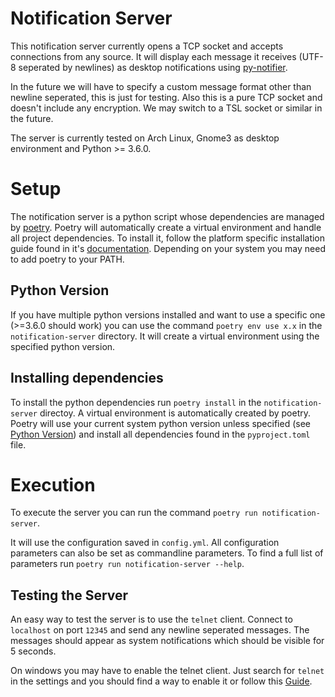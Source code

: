 # Notification Server

This notification server currently opens a TCP socket and accepts connections from any source. It will display each message it receives (UTF-8 seperated by newlines) as desktop notifications using [py-notifier](https://github.com/YuriyLisovskiy/pynotifier).

In the future we will have to specify a custom message format other than newline seperated, this is just for testing. Also this is a pure TCP socket and doesn't include any encryption. We may switch to a TSL socket or similar in the future.

The server is currently tested on Arch Linux, Gnome3 as desktop environment and Python >= 3.6.0.

# Setup

The notification server is a python script whose dependencies are managed by [poetry](https://python-poetry.org/). Poetry will automatically create a virtual environment and handle all project dependencies. To install it, follow the platform specific installation guide found in it's [documentation](https://python-poetry.org/docs/#installation). Depending on your system you may need to add poetry to your PATH.

## Python Version

If you have multiple python versions installed and want to use a specific one (>=3.6.0 should work) you can use the command `poetry env use x.x` in the `notification-server` directory. It will create a virtual environment using the specified python version.

## Installing dependencies

To install the python dependencies run `poetry install` in the `notification-server` directoy. A virtual environment is automatically created by poetry. Poetry will use your current system python version unless specified (see [Python Version](#python-version)) and install all dependencies found in the `pyproject.toml` file.

# Execution

To execute the server you can run the command `poetry run notification-server`.

It will use the configuration saved in `config.yml`. All configuration parameters can also be set as commandline parameters. To find a full list of parameters run `poetry run notification-server --help`.

## Testing the Server

An easy way to test the server is to use the `telnet` client. Connect to `localhost` on port `12345` and send any newline seperated messages. The messages should appear as system notifications which should be visible for 5 seconds.

On windows you may have to enable the telnet client. Just search for `telnet` in the settings and you should find a way to enable it or follow this [Guide](https://social.technet.microsoft.com/wiki/contents/articles/38433.windows-10-enabling-telnet-client.aspx).
